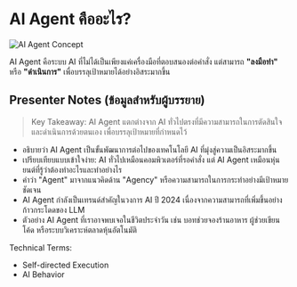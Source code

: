 # AI Agent คืออะไร?

![AI Agent Concept](https://www.google.com/search?q=AI+Agent+autonomous+system&tbm=isch)

AI Agent คือระบบ AI ที่ไม่ได้เป็นเพียงแค่เครื่องมือที่ตอบสนองต่อคำสั่ง แต่สามารถ **"ลงมือทำ"** หรือ **"ดำเนินการ"** เพื่อบรรลุเป้าหมายได้อย่างอิสระมากขึ้น

## Presenter Notes (ข้อมูลสำหรับผู้บรรยาย)

> Key Takeaway: AI Agent แตกต่างจาก AI ทั่วไปตรงที่มีความสามารถในการตัดสินใจและดำเนินการด้วยตนเอง เพื่อบรรลุเป้าหมายที่กำหนดไว้

- อธิบายว่า AI Agent เป็นขั้นพัฒนาการต่อไปของเทคโนโลยี AI ที่มุ่งสู่ความเป็นอิสระมากขึ้น
- เปรียบเทียบแบบเข้าใจง่าย: AI ทั่วไปเหมือนคอมพิวเตอร์ที่รอคำสั่ง แต่ AI Agent เหมือนหุ่นยนต์ที่รู้ว่าต้องทำอะไรและทำอย่างไร
- คำว่า "Agent" มาจากแนวคิดด้าน "Agency" หรือความสามารถในการกระทำอย่างมีเป้าหมายชัดเจน
- AI Agent กำลังเป็นเทรนด์สำคัญในวงการ AI ปี 2024 เนื่องจากความสามารถที่เพิ่มขึ้นอย่างก้าวกระโดดของ LLM
- ตัวอย่าง AI Agent ที่เราอาจพบเจอในชีวิตประจำวัน เช่น บอทช่วยจองร้านอาหาร ผู้ช่วยเขียนโค้ด หรือระบบวิเคราะห์ตลาดหุ้นอัตโนมัติ

Technical Terms:
- Self-directed Execution
- AI Behavior

